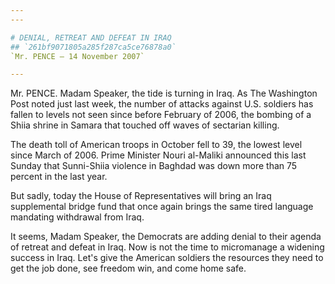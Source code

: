```yaml
---
---

# DENIAL, RETREAT AND DEFEAT IN IRAQ
## `261bf9071805a285f287ca5ce76878a0`
`Mr. PENCE — 14 November 2007`

---
```



Mr. PENCE. Madam Speaker, the tide is turning in Iraq. As The 
Washington Post noted just last week, the number of attacks against 
U.S. soldiers has fallen to levels not seen since before February of 
2006, the bombing of a Shiia shrine in Samara that touched off waves of 
sectarian killing.

The death toll of American troops in October fell to 39, the lowest 
level since March of 2006. Prime Minister Nouri al-Maliki announced 
this last Sunday that Sunni-Shiia violence in Baghdad was down more 
than 75 percent in the last year.

But sadly, today the House of Representatives will bring an Iraq 
supplemental bridge fund that once again brings the same tired language 
mandating withdrawal from Iraq.

It seems, Madam Speaker, the Democrats are adding denial to their 
agenda of retreat and defeat in Iraq. Now is not the time to 
micromanage a widening success in Iraq. Let's give the American 
soldiers the resources they need to get the job done, see freedom win, 
and come home safe.
